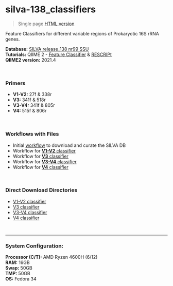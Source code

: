 # silva-138_classifiers

> Single page [HTML version](https://anw-sh.github.io/silva-138_classifiers/)

Feature Classifiers for different variable regions of Prokaryotic 16S rRNA genes.  

**Database:** [SILVA release_138 nr99 SSU](https://www.arb-silva.de/fileadmin/silva_databases/release_138/Exports/SILVA_138_SSURef_NR99_tax_silva.fasta.gz)  
**Tutorials:** QIIME 2 - [Feature Classifier](https://docs.qiime2.org/2021.4/tutorials/feature-classifier/) & [RESCRIPt](https://forum.qiime2.org/t/processing-filtering-and-evaluating-the-silva-database-and-other-reference-sequence-data-with-rescript/15494)  
**QIIME2 version:** 2021.4

<br>

### Primers
- **V1-V2:** 27f & 338r
- **V3:** 341f & 518r
- **V3-V4:** 341f & 805r
- **V4:** 515f & 806r

<br>

### Workflows with Files
- Initial [workflow](Get_silva-138&filter.md) to download and curate the SILVA DB
- Workflow for [**V1-V2** classifier](V1-V2_classifier.md)
- Workflow for [**V3** classifier](V3_classifier.md)
- Workflow for [**V3-V4** classifier](V3-V4_classifier.md) 
- Workflow for [**V4** classifier](V4_classifier.md)

<br>

### Direct Download Directories
- [V1-V2 classifier](https://mega.nz/folder/BShVxSxI#ycO7skyxUlF45mFI9qd1YQ)
- [V3 classifier](https://mega.nz/folder/EH5kGJoI#LMADRhcXuUWhExFLRTcghw)
- [V3-V4 classifier](https://mega.nz/folder/kbAkjDrT#0XV7sNKg7_ljTTbIKBwTSQ)
- [V4 classifier](https://mega.nz/folder/9eIwyBSb#E61q1s1lbkxQ6kzxCW-qNg)

<br>

---

### System Configuration:  
**Processor (C/T):** AMD Ryzen 4600H (6/12)  
**RAM:** 16GB  
**Swap:** 50GB  
**TMP:** 50GB  
**OS:** Fedora 34  
